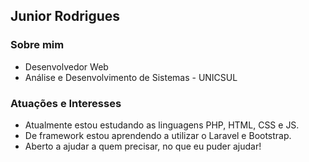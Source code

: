 ## Junior Rodrigues

### Sobre mim

* Desenvolvedor Web
* Análise e Desenvolvimento de Sistemas - UNICSUL

### Atuações e Interesses

* Atualmente estou estudando as linguagens PHP, HTML, CSS e JS.
* De framework estou aprendendo a utilizar o Laravel e Bootstrap.
* Aberto a ajudar a quem precisar, no que eu puder ajudar!
